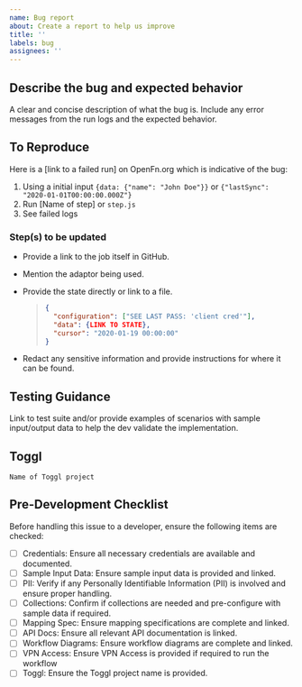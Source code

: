 ```yaml
---
name: Bug report
about: Create a report to help us improve
title: ''
labels: bug
assignees: ''
---
```


## Describe the bug and expected behavior

A clear and concise description of what the bug is. Include any error messages
from the run logs and the expected behavior.

## To Reproduce

Here is a [link to a failed run] on OpenFn.org which is indicative of the bug:

1. Using a initial input `{data: {"name": "John Doe"}}` or
   `{"lastSync": "2020-01-01T00:00:00.000Z"}`
2. Run [Name of step] or `step.js`
3. See failed logs

### Step(s) to be updated

- Provide a link to the job itself in GitHub.
- Mention the adaptor being used.
- Provide the state directly or link to a file.

  > ```json
  > {
  >   "configuration": ["SEE LAST PASS: 'client cred'"],
  >   "data": {LINK TO STATE},
  >   "cursor": "2020-01-19 00:00:00"
  > }
  > ```

- Redact any sensitive information and provide instructions for where it can be
  found.

## Testing Guidance

Link to test suite and/or provide examples of scenarios with sample input/output
data to help the dev validate the implementation.

## Toggl

`Name of Toggl project`

## Pre-Development Checklist

Before handling this issue to a developer, ensure the following items are
checked:

- [ ] Credentials: Ensure all necessary credentials are available and
      documented.
- [ ] Sample Input Data: Ensure sample input data is provided and linked.
- [ ] PII: Verify if any Personally Identifiable Information (PII) is involved
      and ensure proper handling.
- [ ] Collections: Confirm if collections are needed and pre-configure with
      sample data if required.
- [ ] Mapping Spec: Ensure mapping specifications are complete and linked.
- [ ] API Docs: Ensure all relevant API documentation is linked.
- [ ] Workflow Diagrams: Ensure workflow diagrams are complete and linked.
- [ ] VPN Access: Ensure VPN Access is provided if required to run the workflow
- [ ] Toggl: Ensure the Toggl project name is provided.
